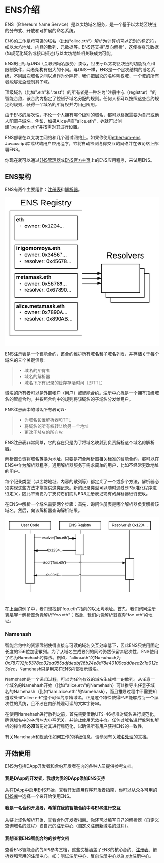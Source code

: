 # ENS介绍

ENS（Ethereum Name Service）是以太坊域名服务，是一个基于以太坊区块链的分布式、开放和可扩展的命名系统。

ENS的工作是将可读的域名（比如"alice.eth"）解析为计算机可以识别的标识符，如以太坊地址、内容的散列、元数据等。ENS还支持"反向解析"，这使得将元数据(如规范化域名或接口描述)与以太坊地址相关联成为可能。

ENS的目标与DNS（互联网域名服务）类似，但由于以太坊区块链的功能特点和限制条件，两者架构有很大的不同。与DNS一样，ENS是一个层次结构的域名系统，不同层次域名之间以点作为分隔符，我们把层次的名称叫做域，一个域的所有者能够完全控制其子域。

顶级域名（比如".eth"和".test"）的所有者是一种名为"注册中心（registrar）"的智能合约，该合约内指定了控制子域名分配的规则。任何人都可以按照这些合约规定的规则，获得一个域名的所有权并为自己所用。

由于ENS的层次性，不论一个人拥有哪个级别的域名，都可以根据需要为自己或他人配置子域名。例如，如果Alice拥有"alice.eth"，她就可以创建"pay.alice.eth"并按需对其进行设置。

ENS部署在以太坊主网络和几个测试网络上。如果你使用[ethereum-ens](https://www.npmjs.com/package/ethereum-ens) Javascript库或终端用户应用程序，它将自动检测与你交互的网络并在该网络上部署ENS。

你现在就可以通过[ENS管理器](https://manager.ens.domains/)或[ENS官方主页](https://ens.domains/)上的ENS应用程序，来试用ENS。

## ENS架构

ENS有两个主要组件：[注册表](contract-api-reference/ens.md)和[解析器](contract-api-reference/publicresolver.md)。

![](.gitbook/assets/ens-architecture.png)

ENS注册表是一个智能合约，该合约维护所有域名和子域名列表，并存储关于每个域名的三个关键信息:

> * 域名的所有者
> * 域名的解析器
> * 域名下所有记录的缓存存活时间（即TTL）

域名的所有者可以是外部帐户（用户）或智能合约。注册中心就是一个拥有顶级域名的智能合约，并按照合约中的规则将该域名的子域名分发给用户。

ENS注册表中的域名所有者可以:

> * 为域名设置解析器和TTL
> * 将域名的所有权转让给另一个地址
> * 更改子域名的所有权

ENS注册表非常简单，它的存在只是为了将域名映射到负责解析这个域名的解析器。

解析器负责将域名转换为地址。只要是符合解析器相关标准的智能合约，都可以在ENS中作为解析器程序。通用解析器服务于需求简单的用户，比如不经常更改地址的用户。

每个记录类型（以太坊地址、内容的散列等）都定义了一个或多个方法，解析器必须实现这些方法才能提供这类记录。新的记录类型可以随时通过EIP标准化程序进行定义，因此不需要为了支持它们而对ENS注册表或现有的解析器进行更改。

在ENS中解析一个域名需要两个步骤：首先，询问注册表是哪个解析器负责解析该域名，然后，向该解析器查询解析结果。

![](.gitbook/assets/ens-resolving.png)

在上面的例子中，我们想找到"foo.eth"指向的以太坊地址。首先，我们询问注册表是哪个解析器负责解析"foo.eth"；然后，我们向该解析器查询"foo.eth"的地址。

### Namehash

智能合约中的资源限制使得直接与可读的域名交互效率低下，因此ENS只使用固定长度的256位加密散列。为了从域名生成散列的同时仍然保留其层次性，ENS使用了名为Namehash的算法。例如，"alice.eth"的Namehash为 _0x787192fc5378cc32aa956ddfdedbf26b24e8d78e40109add0eea2c1a012c3dec_，Namehash只是用来在ENS内部表示域名。

Namehash是一个递归过程，可以为任何有效的域名生成唯一的散列。从任意一个域名的Namehash开始（比如"alice.eth"的Namehash）可以推导出任意子域名的Namehash（比如"iam.alice.eth"的Namehash），而且推导过程中不需要知道或处理"alice.eth"这个可读的原始域名。正是这个特性使得ENS能够成为一个层次性的系统，且不必在内部处理可读的文本字符串。

在使用Namehash进行散列之前，首先需要借助UTS-46标准对域名进行规范化，确保域名中的字母与大小写无关，并禁止使用无效字符。任何对域名进行散列和解析的操作都**必须**首先对其进行规范化，以确保所有用户获得ENS的一致性。

有关Namehash和规范化如何工作的详细信息，请参阅有关[域名处理](contract-api-reference/name-processing.md)的文档。

## 开始使用

ENS为包括DApp开发者和合约开发者在内的各种人员提供参考文档。

#### 我是DApp的开发者，我想为我的DApp添加ENS支持

从[在DApp中启用ENS](dapp-developer-guide/ens-enabling-your-dapp.md)开始，查看开发应用程序开发者指南，你可以从众多可用的[ENS库](dapp-developer-guide/ens-libraries.md)中选择一个来开始使用ENS。

#### 我是一名合约开发者，希望在我的智能合约中与ENS进行交互

从[链上域名解析](contract-developer-guide/resolving-names-on-chain.md)开始，查看合约开发者指南。你还可以[编写自己的解析器](contract-developer-guide/writing-a-resolver.md)（自定义查询域名的过程）或自己的[注册中心](contract-developer-guide/writing-a-registrar.md)（自定义注册新域名的过程）。

#### 我想查看ENS智能合约的参考文档

查看ENS智能合约的API参考文档，这些文档涵盖了ENS的核心合约、[注册表](contract-api-reference/ens.md)、[解析器](contract-api-reference/publicresolver.md)和常用的注册中心，如：[测试注册中心](contract-api-reference/testregistrar.md)、[反向注册中心](contract-api-reference/reverseregistrar.md)以及[.eth注册中心](contract-api-reference/.eth-permanent-registrar/)。

